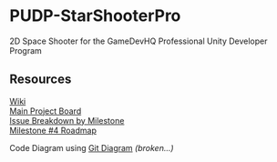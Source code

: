 # PUDP-StarShooterPro
2D Space Shooter for the GameDevHQ Professional Unity Developer Program

## Resources
[Wiki](https://github.com/robert-kuropkat/PUDP-StarShooterPro/wiki)  
[Main Project Board](https://github.com/users/robert-kuropkat/projects/2/views/2)  
[Issue Breakdown by Milestone](https://github.com/users/robert-kuropkat/projects/2/insights/3)  
[Milestone #4 Roadmap](https://github.com/users/robert-kuropkat/projects/2/views/8)  


Code Diagram using [Git Diagram](https://gitdiagram.com/robert-kuropkat/PUDP-StarShooterPro) *(broken...)*
